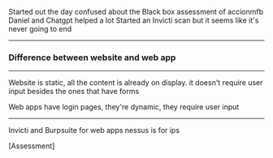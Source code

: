 Started out the day confused about the Black box assessment of accionmfb
Daniel and Chatgpt helped a lot
Started an Invicti scan but it seems like it's never going to end

---

### Difference between website and web app
---
Website is static, all the content is already on display. it doesn't require user input besides the ones that have forms

Web apps have login pages, they're dynamic, they require user input

---
Invicti and Burpsuite for web apps
nessus is for ips

[Assessment]




